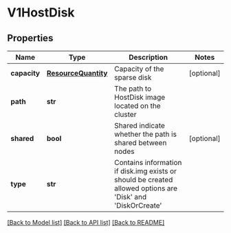 # V1HostDisk

## Properties
Name | Type | Description | Notes
------------ | ------------- | ------------- | -------------
**capacity** | [**ResourceQuantity**](ResourceQuantity.md) | Capacity of the sparse disk | [optional] 
**path** | **str** | The path to HostDisk image located on the cluster | 
**shared** | **bool** | Shared indicate whether the path is shared between nodes | [optional] 
**type** | **str** | Contains information if disk.img exists or should be created allowed options are &#39;Disk&#39; and &#39;DiskOrCreate&#39; | 

[[Back to Model list]](../README.md#documentation-for-models) [[Back to API list]](../README.md#documentation-for-api-endpoints) [[Back to README]](../README.md)


